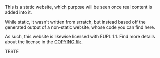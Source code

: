This is a static website, which purpose will be seen once real content is added into it.

While static, it wasn't written from scratch, but instead based off the generated output of a non-static website, whose code you can find [here](https://github.com/copyfighters/copyfighters).

As such, this website is likewise licensed with EUPL 1.1. Find more details about the license in the [COPYING file](COPYING).

TESTE
